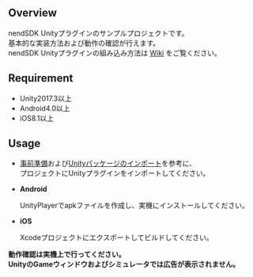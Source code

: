 ## Overview

nendSDK Unityプラグインのサンプルプロジェクトです。  
基本的な実装方法および動作の確認が行えます。  
nendSDK Unityプラグインの組み込み方法は [Wiki](https://github.com/fan-ADN/nendSDK-Unity/wiki) をご覧ください。

## Requirement

* Unity2017.3以上
* Android4.0以上
* iOS8.1以上

## Usage

* [事前準備](https://github.com/fan-ADN/nendSDK-Unity/wiki/事前準備)および[Unityパッケージのインポート](https://github.com/fan-ADN/nendSDK-Unity/wiki/Unityパッケージのインポート)を参考に、  
プロジェクトにUnityプラグインをインポートしてください。

* **Android**

  UnityPlayerでapkファイルを作成し、実機にインストールしてください。  

* **iOS**

  Xcodeプロジェクトにエクスポートしてビルドしてください。  

**動作確認は実機上で行ってください。**  
**UnityのGameウィンドウおよびシミュレータでは広告が表示されません。**
